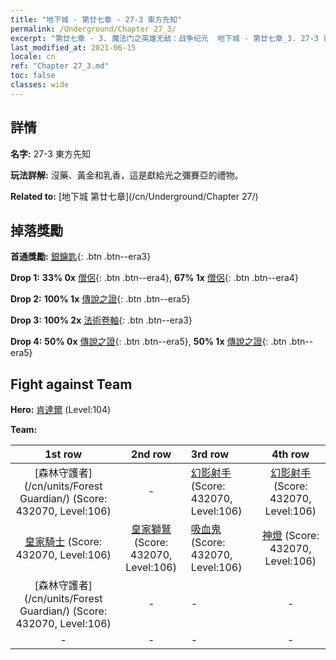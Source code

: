 ```yaml
---
title: "地下城 - 第廿七章 - 27-3 東方先知"
permalink: /Underground/Chapter 27_3/
excerpt: "第廿七章 - 3. 魔法门之英雄无敌：战争纪元  地下城 - 第廿七章_3. 27-3 東方先知"
last_modified_at: 2021-06-15
locale: cn
ref: "Chapter 27_3.md"
toc: false
classes: wide
---
```


## 詳情

 **名字:** 27-3 東方先知

 **玩法詳解:**       沒藥、黃金和乳香，這是獻給光之彌賽亞的禮物。

 **Related to:** [地下城 第廿七章](/cn/Underground/Chapter 27/)

## 掉落獎勵

 **首通獎勵:** [銀鑰匙](/cn/Items/con_693/){: .btn .btn--era3}

 **Drop 1:** **33% 0x** [僧侶](/cn/Items/unt_194/){: .btn .btn--era4}, **67% 1x** [僧侶](/cn/Items/unt_194/){: .btn .btn--era4}

 **Drop 2:** **100% 1x** [傳說之證](/cn/Items/mat_102/){: .btn .btn--era5}

 **Drop 3:** **100% 2x** [法術卷軸](/cn/Items/con_694/){: .btn .btn--era3}

 **Drop 4:** **50% 0x** [傳說之證](/cn/Items/mat_95/){: .btn .btn--era5}, **50% 1x** [傳說之證](/cn/Items/mat_95/){: .btn .btn--era5}


## Fight against Team
 **Hero:** [肯達爾](/cn/heroes/Kendal/) (Level:104)

 **Team:**


  | 1st row | 2nd row | 3rd row | 4th row |
  |:----:|:----:|:----|:----:|
  | [森林守護者](/cn/units/Forest Guardian/) (Score: 432070, Level:106)  | - | [幻影射手](/cn/units/Sharpshooter/) (Score: 432070, Level:106)  | [幻影射手](/cn/units/Sharpshooter/) (Score: 432070, Level:106)  |
  | [皇家騎士](/cn/units/Cavalier/) (Score: 432070, Level:106)  | [皇家獅鷲](/cn/units/Griffin/) (Score: 432070, Level:106)  | [吸血鬼](/cn/units/Vampire/) (Score: 432070, Level:106)  | [神燈](/cn/units/Genie/) (Score: 432070, Level:106)  |
  | [森林守護者](/cn/units/Forest Guardian/) (Score: 432070, Level:106)  | - | - | - |
  | - | - | - | - |


